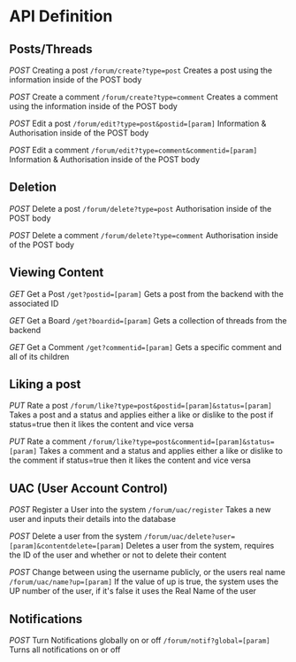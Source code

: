 # API Definition

## Posts/Threads

*POST* Creating a post
``` /forum/create?type=post ```
Creates a post using the information inside of the POST body

*POST* Create a comment
``` /forum/create?type=comment ```
Creates a comment using the information inside of the POST body

*POST* Edit a post
``` /forum/edit?type=post&postid=[param] ```
Information & Authorisation inside of the POST body

*POST* Edit a comment
``` /forum/edit?type=comment&commentid=[param] ```
Information & Authorisation inside of the POST body

## Deletion

*POST* Delete a post
``` /forum/delete?type=post ```
Authorisation inside of the POST body

*POST* Delete a comment
``` /forum/delete?type=comment ```
Authorisation inside of the POST body

## Viewing Content

*GET* Get a Post
``` /get?postid=[param] ```
Gets a post from the backend with the associated ID

*GET* Get a Board
``` /get?boardid=[param] ```
Gets a collection of threads from the backend

*GET* Get a Comment
``` /get?commentid=[param] ```
Gets a specific comment and all of its children

## Liking a post

*PUT* Rate a post
``` /forum/like?type=post&postid=[param]&status=[param] ```
Takes a post and a status and applies either a like or dislike to the post
if status=true then it likes the content and vice versa

*PUT* Rate a comment
``` /forum/like?type=post&commentid=[param]&status=[param] ```
Takes a comment and a status and applies either a like or dislike to the comment
if status=true then it likes the content and vice versa

## UAC (User Account Control)

*POST* Register a User into the system
``` /forum/uac/register ```
Takes a new user and inputs their details into the database

*POST* Delete a user from the system
``` /forum/uac/delete?user=[param]&contentdelete=[param] ```
Deletes a user from the system, requires the ID of the user and whether or not to delete their content

*POST* Change between using the username publicly, or the users real name
``` /forum/uac/name?up=[param] ```
If the value of up is true, the system uses the UP number of the user, if it's false it uses the Real Name of the user

## Notifications

*POST* Turn Notifications globally on or off
``` /forum/notif?global=[param] ```
Turns all notifications on or off